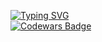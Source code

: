[![Typing SVG](https://readme-typing-svg.herokuapp.com?color=%2336BCF7&lines=Im+learning+Java)](https://git.io/typing-svg)
<br>[![Codewars Badge](https://www.codewars.com/users/dhanushka/badges/large)](https://www.codewars.com/users/bbuhhaWillBeFine)
